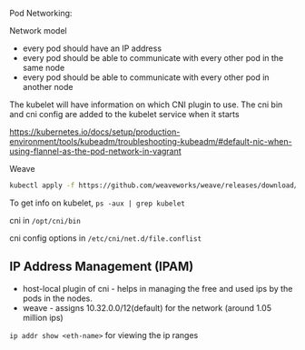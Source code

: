 Pod Networking:

Network model
- every pod should have an IP address
- every pod should be able to communicate with every other pod in the same node
- every pod should be able to communicate with every other pod in another node

The kubelet will have information on which CNI plugin to use.
The cni bin and cni config are added to the kubelet service when it starts

https://kubernetes.io/docs/setup/production-environment/tools/kubeadm/troubleshooting-kubeadm/#default-nic-when-using-flannel-as-the-pod-network-in-vagrant

Weave
```sh
kubectl apply -f https://github.com/weaveworks/weave/releases/download/v2.8.1/weave-daemonset-k8s.yaml
```

To get info on kubelet, 
`ps -aux | grep kubelet`

cni in `/opt/cni/bin`

cni config options in `/etc/cni/net.d/file.conflist`

## IP Address Management (IPAM)
- host-local plugin of cni - helps in managing the free and used ips by the pods in the nodes.
- weave - assigns 10.32.0.0/12(default) for the network (around 1.05 million ips)

`ip addr show <eth-name>` for viewing the ip ranges
